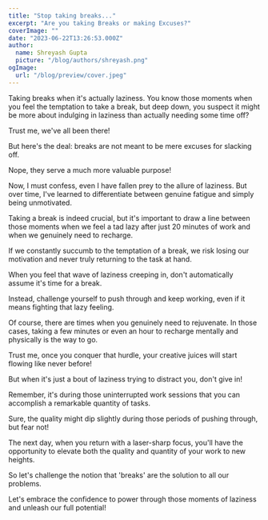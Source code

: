 ```yaml
---
title: "Stop taking breaks..."
excerpt: "Are you taking Breaks or making Excuses?"
coverImage: ""
date: "2023-06-22T13:26:53.000Z"
author:
  name: Shreyash Gupta
  picture: "/blog/authors/shreyash.png"
ogImage:
  url: "/blog/preview/cover.jpeg"
---
```


Taking breaks when it's actually laziness.
You know those moments when you feel the temptation to take a break, but deep down, you suspect it might be more about indulging in laziness than actually needing some time off?

Trust me, we've all been there!

But here's the deal: breaks are not meant to be mere excuses for slacking off.

Nope, they serve a much more valuable purpose!

Now, I must confess, even I have fallen prey to the allure of laziness. But over time, I've learned to differentiate between genuine fatigue and simply being unmotivated.

Taking a break is indeed crucial, but it's important to draw a line between those moments when we feel a tad lazy after just 20 minutes of work and when we genuinely need to recharge.

If we constantly succumb to the temptation of a break, we risk losing our motivation and never truly returning to the task at hand.

When you feel that wave of laziness creeping in, don't automatically assume it's time for a break.

Instead, challenge yourself to push through and keep working, even if it means fighting that lazy feeling.

Of course, there are times when you genuinely need to rejuvenate. In those cases, taking a few minutes or even an hour to recharge mentally and physically is the way to go.

Trust me, once you conquer that hurdle, your creative juices will start flowing like never before!

But when it's just a bout of laziness trying to distract you, don't give in!

Remember, it's during those uninterrupted work sessions that you can accomplish a remarkable quantity of tasks.

Sure, the quality might dip slightly during those periods of pushing through, but fear not!

The next day, when you return with a laser-sharp focus, you'll have the opportunity to elevate both the quality and quantity of your work to new heights.

So let's challenge the notion that 'breaks' are the solution to all our problems.

Let's embrace the confidence to power through those moments of laziness and unleash our full potential! 